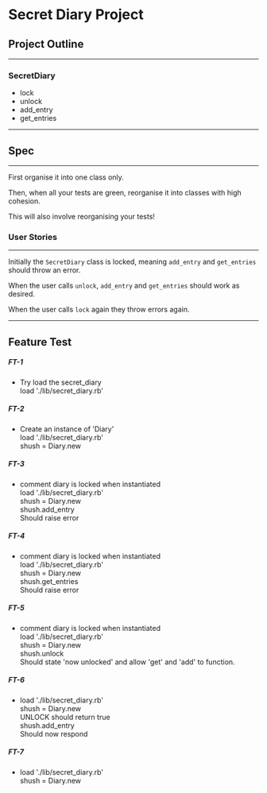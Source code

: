 
# __Secret Diary Project__

## Project Outline
---
### SecretDiary
  - lock
  - unlock
  - add_entry
  - get_entries
---
## __Spec__
---
First organise it into one class only.

Then, when all your tests are green, reorganise it into classes with high cohesion.

This will also involve reorganising your tests!
<br/>
### __User Stories__
---
Initially the `SecretDiary` class is locked, meaning `add_entry` and `get_entries` should throw an error.

When the user calls `unlock`, `add_entry` and `get_entries` should work as desired.

When the user calls `lock` again they throw errors again.

---
## Feature Test

##### FT-1
- Try load the secret_diary <br/>
load './lib/secret_diary.rb' <br/>
##### FT-2
- Create an instance of 'Diary' <br/>
load './lib/secret_diary.rb' <br/>
shush = Diary.new <br/>
##### FT-3
- comment diary is locked when instantiated <br/>
load './lib/secret_diary.rb' <br/>
shush = Diary.new <br/>
shush.add_entry <br/>
Should raise error <br/>
##### FT-4
- comment diary is locked when instantiated <br/>
load './lib/secret_diary.rb' <br/>
shush = Diary.new <br/>
shush.get_entries <br/>
Should raise error <br/>
##### FT-5
- comment diary is locked when instantiated <br/>
load './lib/secret_diary.rb' <br/>
shush = Diary.new <br/>
shush.unlock <br/>
Should state 'now unlocked' and allow 'get' and 'add' to function. <br/>
##### FT-6
- load './lib/secret_diary.rb' <br/>
shush = Diary.new <br/>
UNLOCK should return true <br/>
shush.add_entry <br/>
Should now respond <br/>
##### FT-7
- load './lib/secret_diary.rb' <br/>
shush = Diary.new <br/>